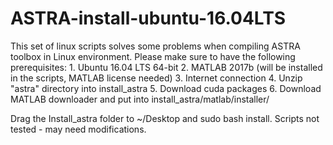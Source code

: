 # ASTRA-install-ubuntu-16.04LTS

This set of linux scripts solves some problems when compiling ASTRA toolbox in Linux environment.
Please make sure to have the following prerequisites:
    1. Ubuntu 16.04 LTS 64-bit
    2. MATLAB 2017b (will be installed in the scripts, MATLAB license needed)
    3. Internet connection
    4. Unzip "astra" directory into install_astra
    5. Download cuda packages
    6. Download MATLAB downloader and put into install_astra/matlab/installer/
    

Drag the Install_astra folder to ~/Desktop and sudo bash install.
Scripts not tested - may need modifications.
